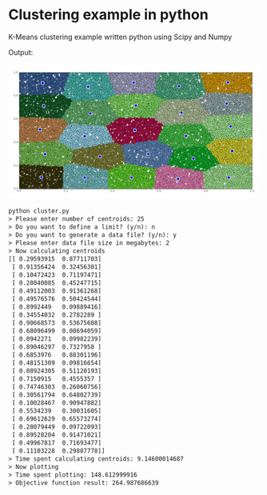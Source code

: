 # Clustering example in python

K-Means clustering example written python using Scipy and Numpy

Output:

![Output](https://github.com/VisViva/Clustering/blob/master/cluster.jpg)

```
python cluster.py
> Please enter number of centroids: 25
> Do you want to define a limit? (y/n): n
> Do you want to generate a data file? (y/n): y
> Please enter data file size in megabytes: 2
> Now calculating centroids
[[ 0.29593915  0.87711703]
 [ 0.91356424  0.32456301]
 [ 0.10472423  0.71197471]
 [ 0.28040085  0.45247715]
 [ 0.49112003  0.91361268]
 [ 0.49576576  0.50424544]
 [ 0.8992449   0.09889416]
 [ 0.34554032  0.2782289 ]
 [ 0.90668573  0.53675608]
 [ 0.68096499  0.08694059]
 [ 0.0942271   0.09982239]
 [ 0.89046297  0.7327958 ]
 [ 0.6853976   0.88301196]
 [ 0.48151309  0.09816654]
 [ 0.08924305  0.51120193]
 [ 0.7150915   0.4555357 ]
 [ 0.74746303  0.26060756]
 [ 0.30561794  0.64802739]
 [ 0.10028467  0.90947882]
 [ 0.5534239   0.30031605]
 [ 0.69612629  0.65573274]
 [ 0.28079449  0.09722093]
 [ 0.89528204  0.91471021]
 [ 0.49967817  0.71693477]
 [ 0.11103228  0.29887778]]
> Time spent calculating centroids: 9.14600014687
> Now plotting
> Time spent plotting: 148.612999916
> Objective function result: 264.987686639
```
